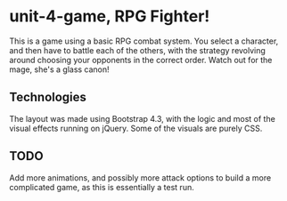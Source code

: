 # unit-4-game, RPG Fighter!

This is a game using a basic RPG combat system. You select a character, and then have to battle each of the others, with the strategy revolving around choosing your opponents in the correct order. Watch out for the mage, she's a glass canon!

## Technologies

The layout was made using Bootstrap 4.3, with the logic and most of the visual effects running on jQuery. Some of the visuals are purely CSS.

## TODO
Add more animations, and possibly more attack options to build a more complicated game, as this is essentially a test run.